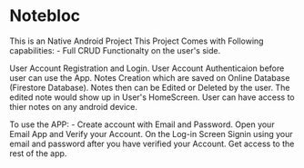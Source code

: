 # Notebloc
This is an Native Android Project
This Project Comes with Following capabilities: - 
Full CRUD Functionalty on the user's side.

User Account Registration and Login.
User Account Authenticaion before user can use the App.
Notes Creation which are saved on Online Database (Firestore Database).
Notes then can be Edited or Deleted by the user.
The edited note would show up in User's HomeScreen.
User can have access to thier notes on any android device.


To use the APP: - 
Create account with Email and Password.
Open your Email App and Verify your Account.
On the Log-in Screen Signin using your email and password after you have verified your Account.
Get access to the rest of the app.

